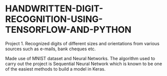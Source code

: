 # HANDWRITTEN-DIGIT-RECOGNITION-USING-TENSORFLOW-AND-PYTHON

Project 1. 
Recognized digits of different sizes and orientations from various sources such as e-mails, bank cheques etc.

Made use of MNIST dataset and Neural Networks. The algorithm used to carry out the project is Sequential Neural Network which is known to be one of the easiest methods to build a model in Keras.
